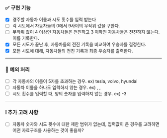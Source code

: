 ### ✅ 구현 기능
- [X] 경주할 자동차 이름과 시도 횟수를 입력 받는다
- [ ] 각 시도에서 자동차들의 0에서 9사이의 무작위 값을 구한다.
- [ ] 무작위 값이 4 이상인 자동차들은 전진하고 3 이하인 자동차들은 전진하지 않는다. 이를 기록한다.
- [X] 모든 시도가 끝난 후, 자동차들의 전진 기록을 비교하여 우승자를 결정한다.
- [X] 모든 시도에 대해, 자동차들의 전진 기록과 최종 우승자를 출력한다.

---
### 🚫 예외 처리
- [ ] 각 자동차의 이름이 5자를 초과하는 경우.
      ex) tesla, volvo, hyundai
- [ ] 자동차 이름을 하나도 입력하지 않는 경우.
      ex) , ,
- [ ] 시도 횟수를 입력할 때, 양의 숫자를 입력하지 않는 경우.
      ex) -3

---
### ❕ 추가 고려 사항
- [ ] 자동차 숫자와 시도 횟수에 대한 제한 범위가 없는데, 입력값이 큰 경우를 고려하면 어떤 자료구조를 사용하는 것이 좋을까?
